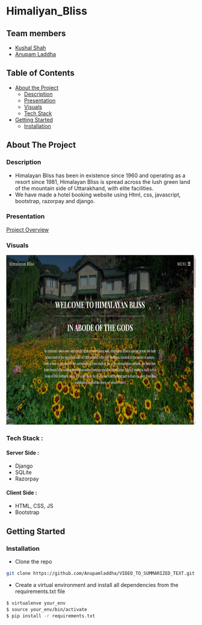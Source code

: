 # Himaliyan_Bliss


## Team members
- [Kushal Shah](https://github.com/Kushal-Ajay-Shah)
- [Anupam Laddha](https://github.com/Anupamladdha)

## Table of Contents

* [About the Project](#about-the-project)
  * [Description](#description)
  * [Presentation](#presentation)
  * [Visuals](#visuals)
  * [Tech Stack](#tech-stack)
* [Getting Started](#getting-started)
  * [Installation](#installation)




## About The Project

### Description

  - Himalayan Bliss has been in existence since 1960 and operating as a resort since 1981, Himalayan Bliss is spread across the lush green land of the mountain side of Uttarakhand, with elite facilities.
  - We have made a hotel booking website using Html, css, javascript, bootstrap, razorpay and django.

      
### Presentation 
[Project Overview](https://docs.google.com/presentation/d/1yiEVSrla-NAencIITmwhMaNbVrFSWHUFhGFRk4L4Joc/edit#slide=id.p2)

### Visuals
<img src="https://github.com/Anupamladdha/Himaliyan_Bliss/blob/main/Screenshots/homepage.png" height = 450/> 


### Tech Stack : 
#### Server Side : 
   - Django
   - SQLite
   - Razorpay
   
#### Client Side : 
 - HTML, CSS, JS
 - Bootstrap


    
## Getting Started
    
### Installation
* Clone the repo
```bash
git clone https://github.com/Anupamladdha/VIDEO_TO_SUMMARIZED_TEXT.git
```
* Create a virtual environment and install all dependencies from the requirements.txt file
```bash
$ virtualenve your_env
$ source your_env/bin/activate
$ pip install -r requirements.txt
```

